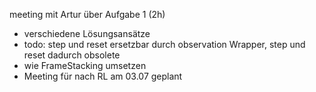 meeting mit Artur über Aufgabe 1 (2h)
- verschiedene Lösungsansätze 
- todo: step und reset ersetzbar durch observation Wrapper, step und reset dadurch obsolete
- wie FrameStacking umsetzen
- Meeting für nach RL am 03.07 geplant